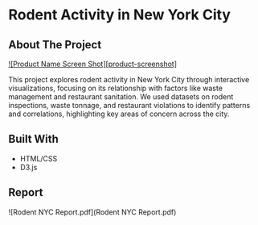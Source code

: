 # Rodent Activity in New York City

## About The Project

[![Product Name Screen Shot][product-screenshot]](https://example.com)

This project explores rodent activity in New York City through interactive visualizations, focusing on its relationship with factors like waste management and restaurant sanitation. We used datasets on rodent inspections, waste tonnage, and restaurant violations to identify patterns and correlations, highlighting key areas of concern across the city.
## Built With
- HTML/CSS
- D3.js

## Report
![Rodent NYC Report.pdf](Rodent NYC Report.pdf)
